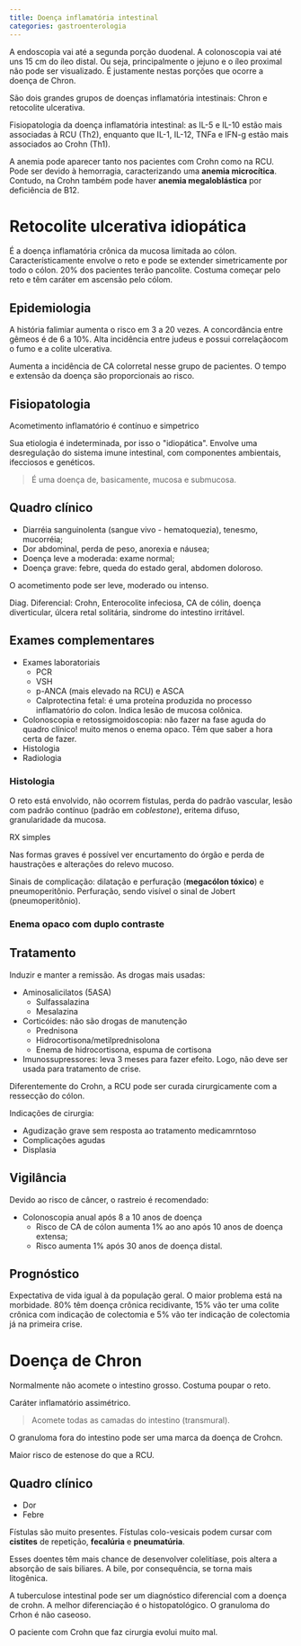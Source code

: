 ```yaml
---
title: Doença inflamatória intestinal
categories: gastroenterologia
---
```


A endoscopia vai até a segunda porção duodenal. A colonoscopia vai até uns 15 cm do íleo distal. Ou seja, principalmente o jejuno e o íleo proximal não pode ser visualizado. É justamente nestas porções que ocorre a doença de Chron.

São dois grandes grupos de doenças inflamatória intestinais: Chron e retocolite ulcerativa.

Fisiopatologia da doença inflamatória intestinal: as IL-5 e IL-10 estão mais associadas à RCU (Th2), enquanto que IL-1, IL-12, TNFa e IFN-g estão mais associados ao Crohn (Th1).

A anemia pode aparecer tanto nos pacientes com Crohn como na RCU. Pode ser devido à hemorragia, caracterizando uma **anemia microcítica**. Contudo, na Crohn também pode haver **anemia megaloblástica** por deficiência de B12.

# Retocolite ulcerativa idiopática

É a doença inflamatória crônica da mucosa limitada ao cólon. Característicamente envolve o reto e pode se extender simetricamente por todo o cólon. 20% dos pacientes terão pancolite. <span class="red">Costuma começar pelo reto e têm caráter em ascensão pelo cólom</span>.

## Epidemiologia

A história falimiar aumenta o risco em 3 a 20 vezes. A concordância entre gêmeos é de 6 a 10%. Alta incidência entre judeus e possui correlaçãocom o fumo e a colite ulcerativa.

Aumenta a incidência de CA colorretal nesse grupo de pacientes. O tempo e extensão da doença são proporcionais ao risco.

## Fisiopatologia

Acometimento inflamatório é contínuo e simpetrico

Sua etiologia é indeterminada, por isso o "idiopática". Envolve uma desregulação do sistema imune intestinal, com componentes ambientais, ifecciosos e genéticos.


> É uma doença de, basicamente, mucosa e submucosa.

## Quadro clínico

* Diarréia sanguinolenta (sangue vivo - hematoquezia), tenesmo, mucorréia;
* Dor abdominal, perda de peso, anorexia e náusea;
* Doença leve a moderada: exame normal;
* Doença grave: febre, queda do estado geral, abdomen doloroso.

O acometimento pode ser leve, moderado ou intenso.

Diag. Diferencial: Crohn, Enterocolite infeciosa, CA de cólin, doença diverticular, úlcera retal solitária, sindrome do intestino irritável.

## Exames complementares

* Exames laboratoriais
  * PCR
  * VSH
  * p-ANCA (mais elevado na RCU) e ASCA
  * Calprotectina fetal: é uma proteína produzida no processo inflamatório do colon. Indica lesão de mucosa colônica.
* Colonoscopia e retossigmoidoscopia: não fazer na fase aguda do quadro clínico! muito menos o enema opaco. Têm que saber a hora certa de fazer.
* Histologia
* Radiologia

### Histologia

O reto está envolvido, não ocorrem fístulas, perda do padrão vascular, lesão com padrão contínuo (padrão em _coblestone_), eritema difuso, granularidade da mucosa.

<p class="section">RX simples</p>
Nas formas graves é possível ver encurtamento do órgão e perda de haustrações e alterações do relevo mucoso.

Sinais de complicação: dilatação e perfuração (**megacólon tóxico**) e pneumoperitônio. Perfuração, sendo visível o sinal de  Jobert (pneumoperitônio).

### Enema opaco com duplo contraste

## Tratamento

Induzir e manter a remissão. As drogas mais usadas:

* Aminosalicilatos (5ASA)
  * Sulfassalazina
  * Mesalazina
* Corticóides: não são drogas de manutenção
  * Prednisona
  * Hidrocortisona/metilprednisolona
  * Enema de hidrocortisona, espuma de cortisona
* Imunossupressores: leva 3 meses para fazer efeito. Logo, não deve ser usada para tratamento de crise.

Diferentemente do Crohn, a RCU pode ser curada cirurgicamente com a ressecção do cólon.

Indicações de cirurgia:

* Agudização grave sem resposta ao tratamento medicamrntoso
* Complicações agudas
* Displasia

## Vigilância

Devido ao risco de câncer, o rastreio é recomendado:

* Colonoscopia anual após 8 a 10 anos de doença
  * Risco de CA de cólon aumenta 1% ao ano após 10 anos de doença extensa;
  * Risco aumenta 1% após 30 anos de doença distal.

## Prognóstico

Expectativa de vida igual à da população geral. O maior problema está na morbidade. 80% têm doença crônica recidivante, 15% vão ter uma colite crônica com indicação de colectomia e 5% vão ter indicação de colectomia já na primeira crise.

# Doença de Chron

Normalmente não acomete o intestino grosso. <span class="red">Costuma poupar o reto</span>.

Caráter inflamatório assimétrico.

> Acomete todas as camadas do intestino (transmural).

O granuloma fora do intestino pode ser uma marca da doença de Crohcn.

Maior risco de estenose do que a RCU.


## Quadro clínico

* Dor
* Febre

Fístulas são muito presentes. Fístulas colo-vesicais podem cursar com **cistites** de repetição, **fecalúria** e **pneumatúria**.

Esses doentes têm mais chance de desenvolver colelitíase, pois altera a absorção de sais biliares. A bile, por consequência, se torna mais litogênica.

A tuberculose intestinal pode ser um diagnóstico diferencial com a doença de crohn. A melhor diferenciação é o histopatológico. O granuloma do Crhon é não caseoso.

O paciente com Crohn que faz cirurgia evolui muito mal.
